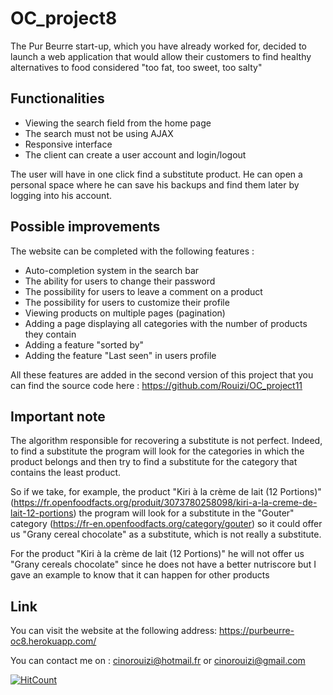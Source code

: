 # OC_project8

The Pur Beurre start-up, which you have already worked for, decided to launch a web application that would allow their customers to find 
healthy alternatives to food considered "too fat, too sweet, too salty"

## Functionalities

 - Viewing the search field from the home page
 - The search must not be using AJAX
 - Responsive interface
 - The client can create a user account and login/logout
 
 The user will have in one click find a substitute product. He can open a personal space where he can save his backups and find
 them later by logging into his account.
 
## Possible improvements
 
The website can be completed with the following features :
 
  - Auto-completion system in the search bar
  - The ability for users to change their password
  - The possibility for users to leave a comment on a product
  - The possibility for users to customize their profile
  - Viewing products on multiple pages (pagination)
  - Adding a page displaying all categories with the number of products they contain
  - Adding a feature "sorted by"
  - Adding the feature "Last seen" in users profile
  
All these features are added in the second version of this project that you can find the source code here :
https://github.com/Rouizi/OC_project11
  
 
## Important note
 
 The algorithm responsible for recovering a substitute is not perfect. Indeed, to find a substitute the program will look for 
 the categories in which the product belongs and then try to find a substitute for the category that contains the least product.
 
 So if we take, for example, the product "Kiri à la crème de lait (12 Portions)" 
 (https://fr.openfoodfacts.org/produit/3073780258098/kiri-a-la-creme-de-lait-12-portions) the program will look for a substitute
 in the "Gouter" category (https://fr-en.openfoodfacts.org/category/gouter) so it could offer us "Grany cereal chocolate" 
 as a substitute, which is not really a substitute.

For the product "Kiri à la crème de lait (12 Portions)" he will not offer us "Grany cereals chocolate" since he does not 
have a better nutriscore but I gave an example to know that it can happen for other products

## Link

You can visit the website at the following address: https://purbeurre-oc8.herokuapp.com/


You can contact me on : cinorouizi@hotmail.fr or cinorouizi@gmail.com

[![HitCount](http://hits.dwyl.io/rouizi/OC_project8.svg)](http://hits.dwyl.io/rouizi/OC_project8)
